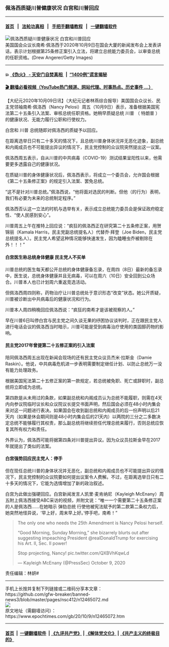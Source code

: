 ### 佩洛西质疑川普健康状况 白宫和川普回应
------------------------

#### [首页](https://github.com/gfw-breaker/banned-news3/blob/master/README.md) &nbsp;&nbsp;|&nbsp;&nbsp; [法轮功真相](https://github.com/begood0513/basic/blob/master/README.md)  &nbsp;&nbsp;|&nbsp;&nbsp; [手把手翻墙教程](https://github.com/gfw-breaker/guides/wiki)  &nbsp;&nbsp;|&nbsp;&nbsp; [一键翻墙软件](https://github.com/gfw-breaker/nogfw/blob/master/README.md)  



<div><img alt="佩洛西质疑川普健康状况 白宫和川普回应" class="attachment-djy_600_400 size-djy_600_400 wp-post-image" src="https://i.epochtimes.com/assets/uploads/2020/10/GettyImages-1228977371-600x400.jpg"/>
<div class="caption">
 美国国会众议长南希·佩洛西于2020年10月9日在国会大厦的新闻发布会上发表讲话，表示计划根据第25条修正案引入立法，将建立总统能力委员会，以审查总统的任职资格。(Drew Angerer/Getty Images)
</div></div><hr/>

#### 💥 [《伪火》 - 天安门自焚真相 ](http://158.247.195.190:10000/videos/blog/weihuo.html)&nbsp; |&nbsp; [“1400例”谎言揭秘  ](http://158.247.195.190:10000/videos/blog/jiexi1400.html)

#### [ 🎬  翻墙必看视频（YouTube热门频道、网站代理、时事热点、历史事件 ...）](https://github.com/gfw-breaker/links/blob/master/banned.md)

<div><p>
 【大纪元2020年10月09日讯】（大纪元记者林燕综合报导）美国国会众议长、民主党领袖南希·佩洛西（Nancy Pelosi）周五（10月9日）表示，准备根据美国宪法第二十五条引入法案、审核总统任职资格。她稍早质疑总统
 <ok href="https://www.epochtimes.com/gb/tag/%E5%B7%9D%E6%99%AE.html">
  川普
 </ok>
 （
 <ok href="https://www.epochtimes.com/gb/tag/%E7%89%B9%E6%9C%97%E6%99%AE.html">
  特朗普
 </ok>
 ）的健康状况、无能力履行公职和行使权力。
</p>
<p>
 白宫和
 <ok href="https://www.epochtimes.com/gb/tag/%E5%B7%9D%E6%99%AE.html">
  川普
 </ok>
 总统随即对佩洛西的质疑予以回应。
</p>
<p>
 在距离选举日只有二十多天的情况下，且总统川普身体状况并无恶化迹象，副总统和内阁成员也不可能提出异议的情况下，民主党控制的众议院突然提出这一议案。
</p>
<p>
 佩洛西周五表示，自从川普的中共病毒（COVID-19）测试结果呈阳性以来，他需要更多透露自己的健康状况。
</p>
<p>
 在质疑川普的身体健康状况后，佩洛西表示，将成立一个委员会，允许国会根据《第二十五条修正案》的规定引入法案、罢免总统。
</p>
<p>
 “这不是针对川普总统。”佩洛西说，“他将面对选民的判断。但他（的行为）表明，我们有必要为未来的总统制定程序。”
</p>
<p>
 佩洛西否认这一立法的时机与选举有关，表示成立总统能力委员会是保证政府稳定性、“使人民感到安心”。
</p>
<p>
 川普周五上午在推特上回应说：“疯狂的佩洛西正在研究第二十五条修正案，用贺锦丽（Kamala Harris，民主党副总统提名人）代替乔·拜登（Joe Biden，民主党总统提名人）。民主党人希望这种情况能够快速发生，因为瞌睡虫乔被剔除在外！！！”
</p>
<h4>
 白宫医生称总统身体健康 民主党人不买单
</h4>
<p>
 川普总统的医生每天都公开总统的身体健康备忘录，在周四（8日）最新的备忘录中，医生说，总统身体健康并且无病毒，可以在周六（10日）安全回到公众场合。川普本人也已计划周六重返竞选活动。
</p>
<p>
 但佩洛西周四则称，药物治疗让川普总统处于意识形态“改变”状态。她公开质疑，川普被诊断出中共病毒后的健康状况和行为。
</p>
<p>
 川普本人周四稍晚回应佩洛西说：“疯狂的南希才是该被观察的人。”
</p>
<p>
 早在川普6日叫停白宫与民主党之间久谈无果的纾困协议谈判时，正在跟民主党人进行电话会议的佩洛西当时暗示，川普可能是受到病毒治疗使用的类固醇药物的影响。
</p>
<h4>
 民主党2017年曾提第二十五修正案的引入法案
</h4>
<p>
 陪同佩洛西周五出现在新闻会现场的还有民主党众议员杰米·拉斯金（Damie Raskin）。他说，中共病毒危机进一步表明需要制定继任计划、以防止总统万一没有能力处理政务。
</p>
<p>
 根据美国宪法第二十五修正案的第一款规定，若总统被免职、死亡或辞职时，副总统将立即成为总统。
</p>
<p>
 第四款是从未用过的条款，如果副总统和内阁成员认为总统不能履职，则需在4天内向参议院临时议长和众议院议长提交书面声明，然后国会必须在48小时内集会来对这一问题进行表决。如果国会在收到副总统和内阁成员的后一份声明以后21天内（如果是休会期间则是48小时内集会后的21天内）以两院的三分之二多数决定总统不能够履行其权责，那么副总统将继续担任代理总统来履行，否则总统应恢复其所有权力和责任。
</p>
<p>
 外界认为，佩洛西可能将据第四条对川普提出异议。因为众议员拉斯金早在2017年就提出了类似的法案。
</p>
<h4>
 白宫强势回应民主党人：停手
</h4>
<p>
 但在现任总统川普的身体状况并无恶化，副总统和内阁成员也不可能提出异议的情况下，民主党控制的众议院要如何提出议案令人费解。不过，在距离选举日只有二十多天的情况下，它能为选情增加了新的政治叙述。
</p>
<p>
 白宫为此做出强硬回应。白宫新闻发言人凯里‧麦肯纳尼（Kayleigh McEnany）周五附上佩洛西接受ABC采访的视频，并附文说：“唯一一个需要第二十五条修正案的人是佩洛西……在她暗示
 <ok href="https://www.epochtimes.com/gb/tag/%E5%BC%B9%E5%8A%BE%E6%80%BB%E7%BB%9F.html">
  弹劾总统
 </ok>
 行使他被宪法赋予的第二款第二条权力后，她突然地怪异说，‘早上好，周末早上好。’停手吧，南希！”
</p>
<p>
</p>
<blockquote class="twitter-tweet">
 <p dir="ltr" lang="en">
  The only one who needs the 25th Amendment is Nancy Pelosi herself.
 </p>
 <p>
  “Good Morning, Sunday Morning,” she bizarrely blurts out after suggesting impeaching President
  <ok href="https://twitter.com/realDonaldTrump?ref_src=twsrc%5Etfw">
   @realDonaldTrump
  </ok>
  for exercising his Art. II, Sec. II power!
 </p>
 <p>
  Stop projecting, Nancy!
  <ok href="https://t.co/QXBVhKqwLd">
   pic.twitter.com/QXBVhKqwLd
  </ok>
 </p>
 <p>
  — Kayleigh McEnany (@PressSec)
  <ok href="https://twitter.com/PressSec/status/1314563672837103623?ref_src=twsrc%5Etfw">
   October 9, 2020
  </ok>
 </p>
</blockquote>
<p>
 <p>
  责任编辑：林妍#
 </p>
</p></div>
<hr/>
手机上长按并复制下列链接或二维码分享本文章：<br/>
https://github.com/gfw-breaker/banned-news3/blob/master/pages/nsc412/n12465072.md <br/>
<a href='https://github.com/gfw-breaker/banned-news3/blob/master/pages/nsc412/n12465072.md'><img src='https://github.com/gfw-breaker/banned-news3/blob/master/pages/nsc412/n12465072.md.png'/></a> <br/>
原文地址（需翻墙访问）：https://www.epochtimes.com/gb/20/10/9/n12465072.htm


------------------------
#### [首页](https://github.com/gfw-breaker/banned-news3/blob/master/README.md) &nbsp;|&nbsp; [一键翻墙软件](https://github.com/gfw-breaker/nogfw/blob/master/README.md) &nbsp;| [《九评共产党》](https://github.com/gfw-breaker/9ping.md/blob/master/README.md#九评之一评共产党是什么) | [《解体党文化》](https://github.com/gfw-breaker/jtdwh.md/blob/master/README.md) | [《共产主义的终极目的》](https://github.com/gfw-breaker/gczydzjmd.md/blob/master/README.md)


<img src='http://gfw-breaker.win/banned-news3/pages/nsc412/n12465072.md' width='0px' height='0px'/>